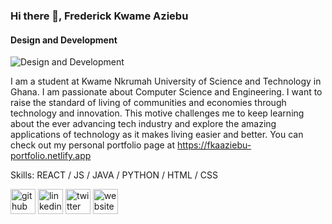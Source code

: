 ### Hi there 👋, Frederick Kwame Aziebu
#### Design and Development
![Design and Development](https://pbs.twimg.com/profile_banners/1450421859405676545/1673810645/600x200)

I am a student at Kwame Nkrumah University of Science and Technology in Ghana. I am passionate about Computer Science and Engineering. I want to raise the standard of living of communities and economies through technology and innovation. This motive challenges me to keep learning about the ever advancing tech industry and explore the amazing applications of technology as it makes living easier and better. You can check out my personal portfolio page at https://fkaaziebu-portfolio.netlify.app

Skills: REACT / JS / JAVA / PYTHON / HTML / CSS


[<img src='https://cdn.jsdelivr.net/npm/simple-icons@3.0.1/icons/github.svg' alt='github' height='40'>](https://github.com/fkaaziebu)  [<img src='https://cdn.jsdelivr.net/npm/simple-icons@3.0.1/icons/linkedin.svg' alt='linkedin' height='40'>](https://www.linkedin.com/in/https://www.linkedin.com/in/fkaaziebu//)  [<img src='https://cdn.jsdelivr.net/npm/simple-icons@3.0.1/icons/twitter.svg' alt='twitter' height='40'>](https://twitter.com/https://twitter.com/FrederickAziebu)  [<img src='https://cdn.jsdelivr.net/npm/simple-icons@3.0.1/icons/icloud.svg' alt='website' height='40'>](https://fkaaziebu-portfolio.netlify.app/)
